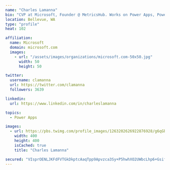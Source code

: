 ```yaml
---
name: "Charles Lamanna"
bio: "CVP at Microsoft, Founder @ MetricsHub. Works on Power Apps, Power Automate, Power Virtual Agent, Common Data Service and Dynamics 365."
location: Bellevue, WA
type: "profile"
heat: 102

affiliation:
  name: Microsoft
  domain: microsoft.com
  images:
    - url: "/assets/images/organizations/microsoft.com-50x50.jpg"
      width: 50
      height: 50

twitter:
  username: clamanna
  url: https://twitter.com/clamanna
  followers: 3639

linkedin:
  url: https://www.linkedin.com/in/charleslamanna

topics:
  - Power Apps

images:
  - url: https://pbs.twimg.com/profile_images/1263202626922876928/g6qGbHZ-_400x400.jpg
    width: 400
    height: 400
    isCached: true
    title: "Charles Lamanna"

secured: "VIsprOENLJKFdFVTGkDkptcAaqTpp9Apvzca3Sy+P5hwhXO2UWbcLhp6+Gsif9yHTRH6Eq3TIrfEpgxu5hV55Pytw/Z5FWB2X5cNG9W4ipEJ11zvkjIE9ETgbxEdjcPCmgbFOmySTR0E/lW8lWay0SUZhjyl1h9l4kkTdUyY+JcpbDCFE5XwROuyqlGixQL3D4DuTNOfYEnSLur3Dx9Qjby1YFxK5nAumDSWwetkp1CCOm6cvhSVHESxJD/GtQSb7o5X4h5i1StAs5dSfMERRggciEQES4LaARe7TX3jNjrDHaDj0GPKhJwqKGTjx3PhbfssQs0dwVY63eEwFNB9z4XDp1tde9a4Q0RKscUfrex9ba5gfDz4/lPMKWhs8Xd7oaYx3nUmQEyq7Wf8Yx4Rk/Kqf0K8gEw8CwmNmpF2dBY=;cav6EgEHF6/jAOJdPhzBug=="
---
```


